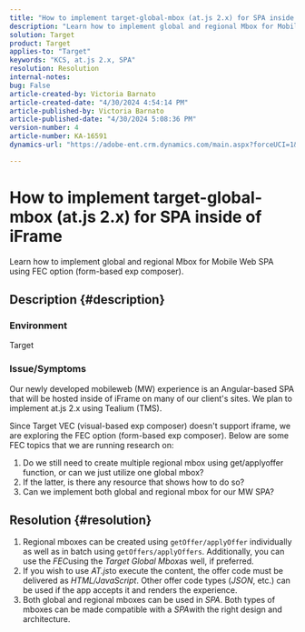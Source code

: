 ```yaml
---
title: "How to implement target-global-mbox (at.js 2.x) for SPA inside of iFrame"
description: "Learn how to implement global and regional Mbox for Mobile Web SPA."
solution: Target
product: Target
applies-to: "Target"
keywords: "KCS, at.js 2.x, SPA"
resolution: Resolution
internal-notes: 
bug: False
article-created-by: Victoria Barnato
article-created-date: "4/30/2024 4:54:14 PM"
article-published-by: Victoria Barnato
article-published-date: "4/30/2024 5:08:36 PM"
version-number: 4
article-number: KA-16591
dynamics-url: "https://adobe-ent.crm.dynamics.com/main.aspx?forceUCI=1&pagetype=entityrecord&etn=knowledgearticle&id=1c467844-1207-ef11-9f89-000d3a31b84a"

---
```

# How to implement target-global-mbox (at.js 2.x) for SPA inside of iFrame


Learn how to implement global and regional Mbox for Mobile Web SPA using FEC option (form-based exp composer).

## Description {#description}


### <b>Environment</b>

Target



### <b>Issue/Symptoms</b>

Our newly developed mobileweb (MW) experience is an Angular-based SPA that will be hosted inside of iFrame on many of our client's sites. We plan to implement at.js 2.x using Tealium (TMS).

Since Target VEC (visual-based exp composer) doesn't support iframe, we are exploring the FEC option (form-based exp composer). Below are some FEC topics that we are running research on:



1. Do we still need to create multiple regional mbox using get/applyoffer function, or can we just utilize one global mbox?
2. If the latter, is there any resource that shows how to do so?
3. Can we implement both global and regional mbox for our MW SPA?



## Resolution {#resolution}


1. Regional mboxes can be created using `getOffer/applyOffer` individually as well as in batch using `getOffers/applyOffers`. Additionally, you can use the *FEC*using the *Target Global Mbox*as well, if preferred.
2. If you wish to use *AT.js*to execute the content, the offer code must be delivered as *HTML/JavaScript*. Other offer code types (*JSON*, etc.) can be used if the app accepts it and renders the experience.
3. Both global and regional mboxes can be used in *SPA*. Both types of mboxes can be made compatible with a *SPA*with the right design and architecture.


